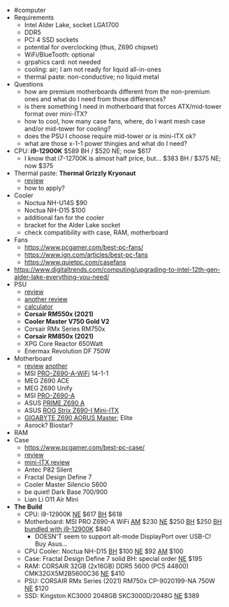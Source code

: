   * #computer
  * Requirements
    * Intel Alder Lake, socket LGA1700
    * DDR5
    * PCI 4 SSD sockets
    * potential for overclocking (thus, Z690 chipset)
    * WiFi/BlueTooth: optional
    * grpahics card: not needed
    * cooling: air; I am not ready for liquid all-in-ones
    * thermal paste: non-conductive; no liquid metal
  * Questions
    * how are premium motherboards different from the non-premium ones and what do I need from those differences?
    * is there something I need in motherboard that forces ATX/mid-tower format over mini-ITX?
    * how to cool, how many case fans, where, do I want mesh case and/or mid-tower for cooling?
    * does the PSU I choose require mid-tower or is mini-ITX ok?
    * what are those x-1-1 power thingies and what do I need?
  * CPU: **i9-12900K**    $589 BH / $520 NE; now $617
    * I know that i7-12700K is almost half price, but...     $383 BH / $375 NE; now $375
  * Thermal paste: **Thermal Grizzly Kryonaut**
    * [review](https://www.tomshardware.com/best-picks/best-thermal-paste)
    * how to apply?
  * Cooler
    * Noctua NH-U14S  $90
    * Noctua NH-D15    $100
    * additional fan for the cooler
    * bracket for the Alder Lake socket
    * check compatibility with case, RAM, motherboard
  * Fans
    * https://www.pcgamer.com/best-pc-fans/
    * https://www.ign.com/articles/best-pc-fans
    * https://www.quietpc.com/casefans
  * https://www.digitaltrends.com/computing/upgrading-to-intel-12th-gen-alder-lake-everything-you-need/
  * PSU
    * [review](https://www.tomshardware.com/reviews/best-psus,4229.html)
    * [another review](https://www.digitaltrends.com/computing/best-pc-power-supply/)
    * [calculator](https://www.newegg.com/tools/power-supply-calculator/)
    * **Corsair RM550x (2021)**
    * **Cooler Master V750 Gold V2**
    * Corsair RMx Series RM750x
    * **Corsair RM850x (2021)**
    * XPG Core Reactor 650Watt
    * Enermax Revolution DF 750W
  * Motherboard
    * [review](https://www.tomshardware.com/reviews/best-motherboards,3984.html) [another](https://www.anandtech.com/show/16970/the-intel-z690-motherboard-overview-over-50-new-models-with-ddr5-support/)
    * MSI [PRO-Z690-A-WiFi](https://www.msi.com/Motherboard/PRO-Z690-A-WIFI) 14-1-1
    * MEG Z690 ACE
    * MEG Z690 Unify
    * MSI [PRO-Z690-A](https://www.newegg.com/p/N82E16813144504?Item=13-144-504)
    * ASUS [PRIME Z690 A](https://www.asus.com/Motherboards-Components/Motherboards/PRIME/PRIME-Z690-A/)
    * ASUS [ROG Strix Z690-I Mini-ITX](https://www.amazon.com/dp/B09JRW7FFK?tag=bgfg-wepc-us-20)
    * [GIGABYTE Z690 AORUS Master](https://www.amazon.com/dp/B09J64TBJG?tag=bgfg-wepc-us-20); Elite
    * Asrock? Biostar?
  * RAM
  * Case
    * https://www.pcgamer.com/best-pc-case/
    * [review](https://www.tomshardware.com/reviews/best-pc-cases,4183.html)
    * [mini-ITX review](https://www.tomshardware.com/best-picks/best-mini-itx-pc-cases)
    * Antec P82 Silent
    * Fractal Design Define 7
    * Cooler Master Silencio S600
    * be quiet! Dark Base 700/900
    * Lian Li O11 Air Mini
  * **The Build**
    * CPU: i9-12900K  [NE](https://www.newegg.com/intel-core-i9-12900k-core-i9-12th-gen/p/N82E16819118339?item=N82E16819118339&nm_mc=knc-googleadwords&cm_mmc=knc-googleadwords-_-processors%20-%20desktops-_-intel-_-19118339&source=region) $617  [BH](https://www.bhphotovideo.com/c/product/1663644-REG/intel_bx8071512900k_core_i9_12900k_8_core_lga.html) $618
    * Motherboard: MSI PRO Z690-A WiFi [AM](https://www.amazon.com/MSI-Z690-ProSeries-Motherboard-Socket/dp/B09KKYS967/ref=sr_1_4?crid=PXR4C7MJDMMA&keywords=MSI+PRO+Z690-A+WiFi&qid=1643584350&sprefix=msi+pro+z690-a+wifi%2Caps%2C71&sr=8-4) $230  [NE](https://www.newegg.com/p/N82E16813144503) $250  [BH](https://www.bhphotovideo.com/c/product/1668942-REG/msi_pro_z690_a_wifi_lga.html) $250  [BH bundled with i9-12900K](https://www.bhphotovideo.com/c/product/1675862-REG/intel_core_i9_12900k_3_2_ghz.html/overview) $840
      * DOESN'T seem to support alt-mode DisplayPort over USB-C! Buy Asus...
    * CPU Cooler: Noctua NH-D15 [BH](https://www.bhphotovideo.com/c/product/1557428-REG/noctua_153767_nh_d15_cpu_cooler.html) $100 [NE](https://www.newegg.com/noctua-nh-d15/p/N82E16835608045?Description=Noctua%20NH-D15&cm_re=Noctua_NH-D15-_-35-608-045-_-Product&quicklink=true) $92  [AM](https://www.amazon.com/Noctua-NH-D15-heatpipe-NF-A15-140mm/dp/B00L7UZMAK/ref=sr_1_4?crid=2TK09A2OXQCD1&keywords=Noctua+NH-D15&qid=1643597819&sprefix=noctua%2520nh-d15%2Caps%2C40&sr=8-4) $100
    * Case: Fractal Design Define 7 solid  BH: special order  [NE](https://www.newegg.com/black-fractal-design-define-7-atx-mid-tower/p/N82E16811352109) $195
    * RAM: CORSAIR 32GB (2x16GB) DDR5 5600 (PC5 44800) CMK32GX5M2B5600C36 [NE](https://www.newegg.com/corsair-32gb-288-pin-ddr5-sdram/p/N82E16820236828?quicklink=true) $410
    * PSU: CORSAIR RMx Series (2021) RM750x CP-9020199-NA 750W [NE](https://www.newegg.com/corsair-rmx-series-rm750x-cp-9020199-na-750w/p/N82E16817139271) $120
    * SSD: Kingston KC3000 2048GB SKC3000D/2048G  [NE](https://www.newegg.com/kingston-2048gb-kc3000/p/N82E16820242660) $389